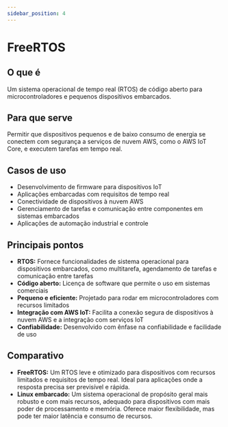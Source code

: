 ```yaml
---
sidebar_position: 4
---
```


# FreeRTOS

## O que é
Um sistema operacional de tempo real (RTOS) de código aberto para microcontroladores e pequenos dispositivos embarcados.

## Para que serve
Permitir que dispositivos pequenos e de baixo consumo de energia se conectem com segurança a serviços de nuvem AWS, como o AWS IoT Core, e executem tarefas em tempo real.

## Casos de uso
- Desenvolvimento de firmware para dispositivos IoT
- Aplicações embarcadas com requisitos de tempo real
- Conectividade de dispositivos à nuvem AWS
- Gerenciamento de tarefas e comunicação entre componentes em sistemas embarcados
- Aplicações de automação industrial e controle

## Principais pontos
- **RTOS:** Fornece funcionalidades de sistema operacional para dispositivos embarcados, como multitarefa, agendamento de tarefas e comunicação entre tarefas
- **Código aberto:** Licença de software que permite o uso em sistemas comerciais
- **Pequeno e eficiente:** Projetado para rodar em microcontroladores com recursos limitados
- **Integração com AWS IoT:** Facilita a conexão segura de dispositivos à nuvem AWS e a integração com serviços IoT
- **Confiabilidade:** Desenvolvido com ênfase na confiabilidade e facilidade de uso

## Comparativo
- **FreeRTOS:** Um RTOS leve e otimizado para dispositivos com recursos limitados e requisitos de tempo real. Ideal para aplicações onde a resposta precisa ser previsível e rápida.
- **Linux embarcado:** Um sistema operacional de propósito geral mais robusto e com mais recursos, adequado para dispositivos com mais poder de processamento e memória. Oferece maior flexibilidade, mas pode ter maior latência e consumo de recursos. 